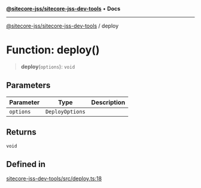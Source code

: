 [**@sitecore-jss/sitecore-jss-dev-tools**](../README.md) • **Docs**

***

[@sitecore-jss/sitecore-jss-dev-tools](../README.md) / deploy

# Function: deploy()

> **deploy**(`options`): `void`

## Parameters

| Parameter | Type | Description |
| ------ | ------ | ------ |
| `options` | `DeployOptions` |  |

## Returns

`void`

## Defined in

[sitecore-jss-dev-tools/src/deploy.ts:18](https://github.com/Sitecore/jss/blob/89250cb6aff62e727af20469a4fd43db5c3c8052/packages/sitecore-jss-dev-tools/src/deploy.ts#L18)
